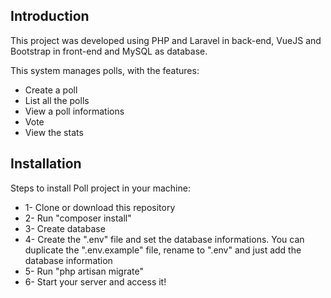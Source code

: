 ## Introduction
This project was developed using PHP and Laravel in back-end, VueJS and Bootstrap in front-end and MySQL as database.

This system manages polls, with the features:
- Create a poll
- List all the polls
- View a poll informations
- Vote
- View the stats

## Installation
Steps to install Poll project in your machine:
- 1- Clone or download this repository
- 2- Run "composer install"
- 3- Create database
- 4- Create the ".env" file and set the database informations. You can duplicate the ".env.example" file, rename to ".env" and just add the database information
- 5- Run "php artisan migrate"
- 6- Start your server and access it!
